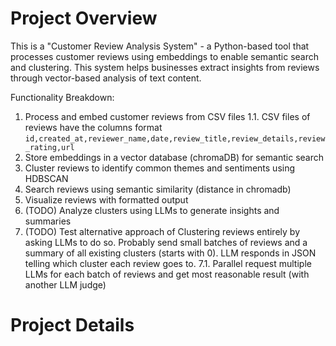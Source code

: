 # Project Overview

This is a "Customer Review Analysis System" - a Python-based tool that processes customer reviews using embeddings to enable semantic search and clustering. This system helps businesses extract insights
from reviews through vector-based analysis of text content.

Functionality Breakdown:

1. Process and embed customer reviews from CSV files
   1.1. CSV files of reviews have the columns format `id,created_at,reviewer_name,date,review_title,review_details,review_rating,url`
2. Store embeddings in a vector database (chromaDB) for semantic search
3. Cluster reviews to identify common themes and sentiments using HDBSCAN
4. Search reviews using semantic similarity (distance in chromadb)
5. Visualize reviews with formatted output
6. (TODO) Analyze clusters using LLMs to generate insights and summaries
7. (TODO) Test alternative approach of Clustering reviews entirely by asking LLMs to do so. Probably send small batches of reviews and a summary of all existing clusters (starts with 0). LLM responds in JSON telling which cluster each review goes to.
7.1. Parallel request multiple LLMs for each batch of reviews and get most reasonable result (with another LLM judge)

# Project Details
